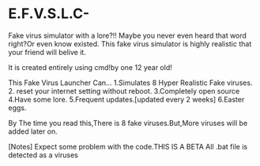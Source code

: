 # E.F.V.S.L.C-
Fake virus simulator with a lore?!! Maybe you never even heard that word right?Or even know existed.
This fake virus simulator is highly realistic that your friend will belive it.

It is created entirely using cmd!by one 12 year old!

 This Fake Virus Launcher Can...
1.Simulates 8 Hyper Realistic Fake viruses.
2. reset your internet setting without reboot.
3.Completely open source
4.Have some lore.
5.Frequent updates.[updated every 2 weeks]
6.Easter eggs.

By The time you read this,There is 8 fake viruses.But,More viruses will be added later on.

[Notes]
Expect some problem with the code.THIS IS A BETA
All .bat file is detected as a viruses
